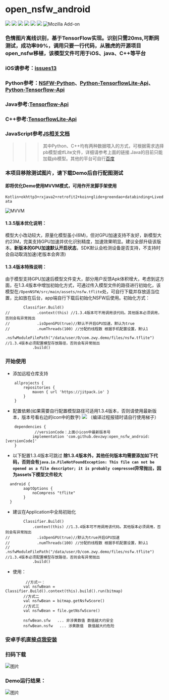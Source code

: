 # open_nsfw_android
[![](https://jitpack.io/v/devzwy/open_nsfw_android.svg)](https://jitpack.io/#devzwy/open_nsfw_android) [![](https://img.shields.io/badge/Base-TensorFlow-brightgreen.svg)](https://github.com/devzwy/open_nsfw_android) [![](https://img.shields.io/badge/license-Apache%202-green.svg)](https://www.apache.org/licenses/LICENSE-2.0)
[![](https://img.shields.io/badge/%E4%BD%9C%E8%80%85-赵文贇-orange.svg)](https://github.com/devzwy/open_nsfw_android) [![](https://img.shields.io/badge/QQ-3648415-brightgreen.svg)](https://github.com/devzwy/KUtils)  [![](https://img.shields.io/badge/Mail-dev_zwy@aliyun.com-green.svg)](https://github.com/devzwy/open_nsfw_android) ![Mozilla Add-on](https://img.shields.io/amo/stars/dustman.svg?label=stars&logo=1&logoColor=1&style=popout)

### 色情图片离线识别，基于TensorFlow实现。识别只需20ms,可断网测试，成功率99%，调用只要一行代码，从雅虎的开源项目open_nsfw移植，该模型文件可用于iOS、java、C++等平台
### iOS请参考：[issues13](https://github.com/devzwy/open_nsfw_android/issues/13)
### Python参考：[NSFW-Python](https://github.com/devzwy/NSFW-Python)、[Python-TensorflowLite-Api](https://tensorflow.google.cn/api_docs/python/tf/lite)、[Python-Tensorflow-Api](https://tensorflow.google.cn/api_docs/python/tf)
### Java参考:[Tensorflow-Api](https://tensorflow.google.cn/api_docs/java/reference/org/tensorflow/package-summary)
### C++参考:[TensorflowLite-Api](https://tensorflow.google.cn/lite/api_docs/cc)
### JavaScript参考[JS相关文档](https://js.tensorflow.org/api/latest/)
>>> 其中Python、C++均有两种数据喂入的方式，可根据需求选择pb模型或tfLite文件，详细请参考上面的链接.Java的目前只能加载pb模型。其他的平台可自行[百度](https://www.baidu.com)
### 本项目移除测试图片，请下载Demo后自行配图测试  
#### 即将优化Demo使用MVVM模式，可用作开发脚手架使用  
`Kotlin+okhttp3+rxjava2+retrofit2+koin+glide+greendao+databinding+Livedata`  
  
![MVVM](https://github.com/devzwy/open_nsfw_android/blob/dev/img/4.jpg)


#### 1.3.5版本优化说明：  
模型大小改动较大，原量化模型虽小(6M)，但对GPU加速支持不友好，新模型大约23M，完美支持GPU加速并优化识别精度，加速效果明显。建议全部升级该版本。__新版本的GPU加速默认开启状态__，SDK默认会检测设备是否支持，不支持时会自动取消加速(老版本会奔溃)    
#### 1.3.4版本特殊说明：  
由于模型支持GPU加速后模型文件变大，部分用户反馈Apk体积增大，考虑到这方面，在1.3.4版本中增加初始化方式，可通过传入模型文件的路径进行初始化，该模型在`/OpenNSFW/src/main/assets/nsfw.tflite`处，可自行下载并存放适当位置，比如放在后台，app端自行下载后初始化NSFW后使用。初始化方式：
```
        Classifier.Build()
//            .context(this) //1.3.4版本可不用调用该代码。其他版本必须调用，否则会有异常抛出
//            .isOpenGPU(true)//默认不开启GPU加速，默认为true
//            .numThreads(100) //分配的线程数 根据手机配置设置，默认1
            .nsfwModuleFilePath("/data/user/0/com.zwy.demo/files/nsfw.tflite") //1.3.4版本必须配置模型存放路径，否则会有异常抛出
            .build()
```  


### 开始使用
- 添加远程仓库支持
```
	allprojects {
		repositories {
			maven { url 'https://jitpack.io' }
		}
	}
```

- 配置依赖(如果需要自行配置模型路径可适用1.3.4版本，否则请使用最新版本，版本号看右边的icon中的数字) [![](https://jitpack.io/v/devzwy/open_nsfw_android.svg)](https://jitpack.io/#devzwy/open_nsfw_android) （编译过程报错时请自行使用梯子）

```
	dependencies {
	         //versionCode：上面小icon中最新版本号
	        implementation 'com.github.devzwy:open_nsfw_android:[versionCode]'
	}

```

- 以下配置1.3.4版本可跳过
__除1.3.4版本外，其他任何版本均需要添加如下代码，否则会有`java.io.FileNotFoundException: This file can not be opened as a file descriptor; it is probably compressed`异常抛出，因为assets下模型文件较大__
```
  android {
        aaptOptions {
            noCompress "tflite"
        }
  }
```  


- 建议在Application中全局初始化

```
        Classifier.Build()
            .context(this) //1.3.4版本可不用调用该代码。其他版本必须调用，否则会有异常抛出
//            .isOpenGPU(true)//默认为true开启GPU加速
//            .numThreads(100) //分配的线程数 根据手机配置设置，默认1
//            .nsfwModuleFilePath("/data/user/0/com.zwy.demo/files/nsfw.tflite") //1.3.4版本必须配置模型存放路径，否则会有异常抛出
            .build()
```
- 使用：

```  
         //方式一：
        val nsfwBean = Classifier.Build().context(this).build().run(bitmap)
        //方式二
        val nsfwBean = bitmap.getNsfwScore()
        //方式三
        val nsfwBean = file.getNsfwScore()

        nsfwBean.sfw   ... 非涉黄数值 数值越大约安全
        nsfwBean.nsfw   ... 涉黄数值  数值越大约危险
```
### 安卓手机直接[点我安装](http://d.6short.com/q9cv)

### 扫码下载

![图片](https://github.com/devzwy/open_nsfw_android/blob/dev/img/2.png)

### Demo运行结果：  

![图片](https://github.com/devzwy/open_nsfw_android/blob/dev/img/1.png)
